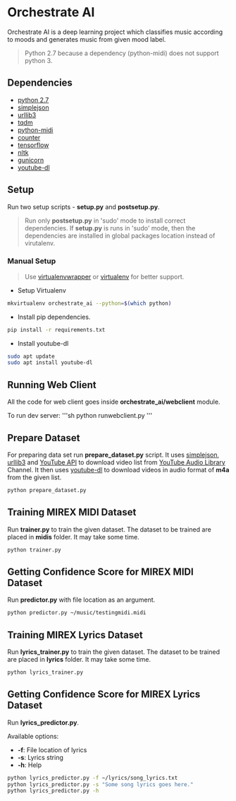 # Orchestrate AI

Orchestrate AI is a deep learning project which classifies music according to moods and generates music from given mood label.

> Python 2.7 because a dependency (python-midi) does not support python 3.

## Dependencies

* [python 2.7](https://www.python.org)
* [simplejson](https://simplejson.readthedocs.io/en/latest/)
* [urllib3](https://urllib3.readthedocs.io/en/latest/)
* [tqdm](https://pypi.python.org/pypi/tqdm)
* [python-midi](https://github.com/vishnubob/python-midi)
* [counter](https://docs.python.org/2/library/collections.html)
* [tensorflow](https://tensorflow.org)
* [nltk](http://www.nltk.org/)
* [gunicorn](http://gunicorn.org)
* [youtube-dl](https://rg3.github.io/youtube-dl/)

## Setup

Run two setup scripts - **setup.py** and **postsetup.py**.
> Run only **postsetup.py** in 'sudo' mode to install correct dependencies. If **setup.py** is runs in 'sudo' mode, then the dependencies are installed in global packages location instead of virutalenv.

### Manual Setup
> Use [virtualenvwrapper](virtualenvwrapper.readthedocs.io) or [virtualenv](https://virtualenv.pypa.io/en/stable/) for better support.

* Setup Virtualenv
```sh
mkvirtualenv orchestrate_ai --python=$(which python)
```

* Install pip dependencies.
```sh
pip install -r requirements.txt
```

* Install youtube-dl
```sh
sudo apt update
sudo apt install youtube-dl
```

## Running Web Client
All the code for web client goes inside **orchestrate_ai/webclient** module.

To run dev server:
'''sh
python runwebclient.py
'''

## Prepare Dataset
For preparing data set run **prepare_dataset.py** script. It uses [simplejson](https://simplejson.readthedocs.io/en/latest/), [urllib3](https://urllib3.readthedocs.io/en/latest/) and [YouTube API](https://developers.google.com/youtube/) to download video list from [YouTube Audio Library](https://www.youtube.com/user/AudioLibraryEN) Channel. It then uses [youtube-dl](https://rg3.github.io/youtube-dl/) to download videos in audio format of **m4a** from the given list.

```sh
python prepare_dataset.py
```

## Training MIREX MIDI Dataset
Run **trainer.py** to train the given dataset. The dataset to be trained are placed in **midis** folder. It may take some time.
```sh
python trainer.py
```

## Getting Confidence Score for MIREX MIDI Dataset
Run **predictor.py** with file location as an argument.
```sh
python predictor.py ~/music/testingmidi.midi
```

## Training MIREX Lyrics Dataset
Run **lyrics_trainer.py** to train the given dataset. The dataset to be trained are placed in **lyrics** folder. It may take some time.
```sh
python lyrics_trainer.py
```

## Getting Confidence Score for MIREX Lyrics Dataset
Run **lyrics_predictor.py**.

Available options:
* **-f**: File location of lyrics
* **-s**: Lyrics string
* **-h**: Help

```sh
python lyrics_predictor.py -f ~/lyrics/song_lyrics.txt
python lyrics_predictor.py -s "Some song lyrics goes here."
python lyrics_predictor.py -h
```